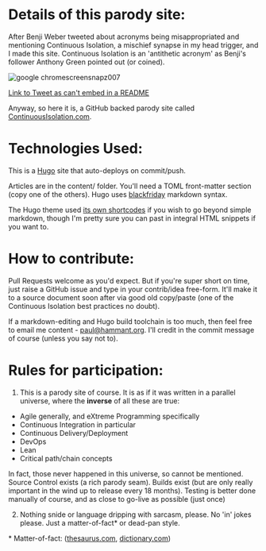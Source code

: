 # Details of this parody site:

After Benji Weber tweeted about acronyms 
being misappropriated and mentioning Continuous Isolation, a mischief synapse in my head trigger, and 
I made this site. Continuous Isolation is an 'antithetic acronym' as Benji's follower Anthony Green 
pointed out (or coined). 

![google chromescreensnapz007](https://user-images.githubusercontent.com/82182/32221957-d69aca78-be0d-11e7-8faa-e8128bbc468e.png)

[Link to Tweet as can't embed in a README](https://twitter.com/benjiweber/status/831193574502961154)

Anyway, so here it is, a GitHub backed parody site called [ContinuousIsolation.com](https://continuousisolation.com/).

# Technologies Used:

This is a [Hugo](https://gohugo.io/getting-started/installing/) site that auto-deploys on commit/push.

Articles are in the content/ folder.  You'll need a TOML front-matter section (copy one of the others). 
Hugo uses [blackfriday](https://github.com/russross/blackfriday) markdown syntax.

The Hugo theme used [its own
shortcodes](https://themes.gohugo.io/theme/docdock/shortcodes/) if you wish to go beyond simple markdown, 
though I'm pretty sure you can past in integral HTML snippets if you want to. 

# How to contribute:

Pull Requests welcome as you'd expect.  But if you're super short on time, just raise a GitHub issue and 
type in your contrib/idea free-form. It'll make it to a source document soon after via good old copy/paste 
(one of the Continuous Isolation best practices no doubt).

If a markdown-editing and Hugo build toolchain is too much, then feel free to email me content - paul@hammant.org. I'll credit in the commit message of course (unless you say not to).

# Rules for participation:

1. This is a parody site of course. It is as if it was written in a parallel universe, where the **inverse** of all these are true:
* Agile generally, and eXtreme Programming specifically
* Continuous Integration in particular
* Continuous Delivery/Deployment
* DevOps
* Lean
* Critical path/chain concepts

In fact, those never happened in this universe, so cannot be mentioned. Source Control exists (a rich parody seam). Builds exist (but are only really important in the wind up to release every 18 months). 
Testing is better done manually of course, and as close to go-live as possible (just once)

2. Nothing snide or language dripping with sarcasm, please. No 'in' jokes please. Just a matter-of-fact* or dead-pan style.

&ast; Matter-of-fact: ([thesaurus.com](http://www.thesaurus.com/browse/matter-of-fact), [dictionary.com](http://www.dictionary.com/browse/matter-of-fact))
